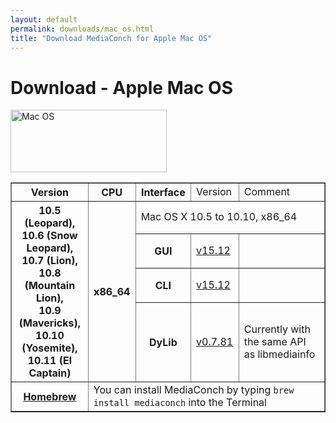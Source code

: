 ```yaml
---
layout: default
permalink: downloads/mac_os.html
title: "Download MediaConch for Apple Mac OS"
---
```


# Download - Apple Mac OS

<img src="/MediaConch/images/Mac_OS.png" alt="Mac OS" width="250" height="100">

<table border="1">
  <tr>
      <th>Version</th>
      <th>CPU</th>
      <th>Interface</th>
      <td>Version</td>
      <td>Comment</td>
  </tr>
  <tr>
      <th rowspan="4">10.5 (Leopard),<br/> 10.6 (Snow Leopard),<br/>10.7 (Lion),<br/>10.8 (Mountain Lion),<br/>10.9 (Mavericks),<br/>10.10 (Yosemite),<br />10.11 (El Captain)</th>
      <th rowspan="4">x86_64</th>
      <td class="table-OS" colspan="3" id="10.5.x86_64">Mac OS X 10.5 to 10.10, x86_64</td>
  </tr>
  <tr>
      <th>GUI</th>
      <td><a href="https://mediaarea.net/download/binary/mediaconch-gui/15.12/MediaConch_GUI_15.12_Mac.dmg">v15.12</a></td>
      <td>&nbsp;</td>
  </tr>
  <tr>
      <th>CLI</th>
      <td><a href="https://mediaarea.net/download/binary/mediaconch/15.12/MediaConch_CLI_15.12_Mac.dmg">v15.12</a></td>
      <td>&nbsp;</td>
  </tr>
  <tr>
      <th>DyLib</th>
      <td><a href="https://mediaarea.net/download/binary/libmediainfo0/0.7.81/MediaInfo_DLL_0.7.81_Mac_i386+x86_64.tar.bz2">v0.7.81</a></td>
      <td>Currently with the same API as libmediainfo</td>
  </tr>
  <tr>
      <th><a href="http://brew.sh/">Homebrew</a></th>
      <td colspan="4">You can install MediaConch by typing <code>brew install mediaconch</code> into the Terminal</td>
  </tr>
</table>
